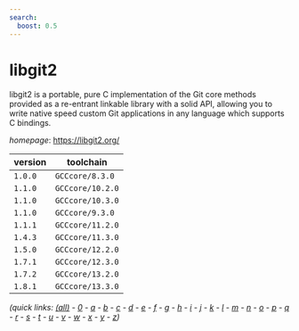 ```yaml
---
search:
  boost: 0.5
---
```

# libgit2

libgit2 is a portable, pure C implementation of the Git core methods provided as a re-entrant linkable library with a solid API, allowing you to write native speed custom Git applications in any language which supports C bindings.

*homepage*: <https://libgit2.org/>

version | toolchain
--------|----------
``1.0.0`` | ``GCCcore/8.3.0``
``1.1.0`` | ``GCCcore/10.2.0``
``1.1.0`` | ``GCCcore/10.3.0``
``1.1.0`` | ``GCCcore/9.3.0``
``1.1.1`` | ``GCCcore/11.2.0``
``1.4.3`` | ``GCCcore/11.3.0``
``1.5.0`` | ``GCCcore/12.2.0``
``1.7.1`` | ``GCCcore/12.3.0``
``1.7.2`` | ``GCCcore/13.2.0``
``1.8.1`` | ``GCCcore/13.3.0``


*(quick links: [(all)](../index.md) - [0](../0/index.md) - [a](../a/index.md) - [b](../b/index.md) - [c](../c/index.md) - [d](../d/index.md) - [e](../e/index.md) - [f](../f/index.md) - [g](../g/index.md) - [h](../h/index.md) - [i](../i/index.md) - [j](../j/index.md) - [k](../k/index.md) - [l](../l/index.md) - [m](../m/index.md) - [n](../n/index.md) - [o](../o/index.md) - [p](../p/index.md) - [q](../q/index.md) - [r](../r/index.md) - [s](../s/index.md) - [t](../t/index.md) - [u](../u/index.md) - [v](../v/index.md) - [w](../w/index.md) - [x](../x/index.md) - [y](../y/index.md) - [z](../z/index.md))*

